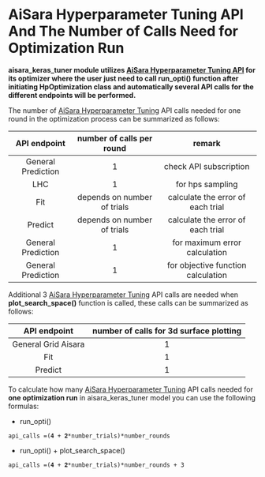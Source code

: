 # **AiSara Hyperparameter Tuning API And The Number of Calls Need for Optimization Run**

**aisara_keras_tuner module utilizes [AiSara Hyperparameter Tuning API](https://rapidapi.com/aisara-technology-aisara-technology-default/api/aisara-hyperparameter-tuning) for its optimizer where the user just need to call **run_opti()** function after initiating HpOptimization class and automatically several API calls for the different endpoints will be performed.**

The number of [AiSara Hyperparameter Tuning](https://rapidapi.com/aisara-technology-aisara-technology-default/api/aisara-hyperparameter-tuning) API calls needed for one round in the optimization process can be summarized as follows:

| API endpoint |      number of calls per round     |  remark |
|:----------:|:-------------:|:------:|
| General Prediction |  1 | check API subscription |
| LHC |    1   |   for hps sampling  |
| Fit | depends on number of trials  | calculate the error of each trial |
| Predict | depends on number of trials  | calculate the error of each trial |
| General Prediction | 1  |  for maximum error calculation |
| General Prediction | 1  |  for objective function calculation |

Additional 3 [AiSara Hyperparameter Tuning](https://rapidapi.com/aisara-technology-aisara-technology-default/api/aisara-hyperparameter-tuning) API calls are needed when **plot_search_space()** function is called, these calls can be summarized as follows:

| API endpoint |      number of calls for 3d surface plotting    |
|:----------:|:-------------:|
| General Grid Aisara  |  1 | 
| Fit  |  1 |
| Predict  |  1 |

To calculate how many [AiSara Hyperparameter Tuning](https://rapidapi.com/aisara-technology-aisara-technology-default/api/aisara-hyperparameter-tuning) API calls needed for **one optimization run** in aisara_keras_tuner model you can use the following formulas:

* run_opti()

`api_calls =(𝟒 + 𝟐*number_trials)*number_rounds`

* run_opti() + plot_search_space()

`api_calls =(𝟒 + 𝟐*number_trials)*number_rounds + 3`


